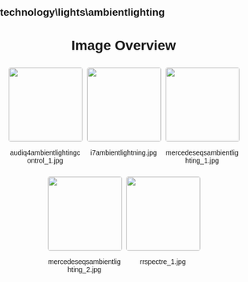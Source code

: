 ## technology\lights\ambientlighting
<style>
    body {
        font-family: Arial, sans-serif;
        margin: 0;
        padding: 0;
    }
    .image-gallery {
        display: flex;
        flex-wrap: wrap;
        gap: 10px;
        justify-content: center;
        padding: 10px;
    }
    .image-gallery img {
        width: 150px;
        height: auto;
        border: 1px solid #ddd;
        border-radius: 5px;
    }
    .image-gallery div {
        flex: 1 1 calc(33.333% - 20px); /* Three images per row on large screens */
        max-width: 150px;
        text-align: center;
    }
    @media (max-width: 768px) {
        .image-gallery div {
            flex: 1 1 calc(50% - 20px); /* Two images per row on medium screens */
        }
    }
    @media (max-width: 480px) {
        .image-gallery div {
            flex: 1 1 100%; /* One image per row on small screens */
        }
    }
</style>
<h1 style ="text-align: center;"> Image Overview </h1> <div class="image-gallery">
<div>
<img src="https://media.evkx.net/multimedia/technology/lights/ambientlighting/audiq4ambientlightingcontrol_1_st.jpg">
<p>audiq4ambientlightingcontrol_1.jpg</p>
</div>
<div>
<img src="https://media.evkx.net/multimedia/technology/lights/ambientlighting/i7ambientlightning_st.jpg">
<p>i7ambientlightning.jpg</p>
</div>
<div>
<img src="https://media.evkx.net/multimedia/technology/lights/ambientlighting/mercedeseqsambientlighting_1_st.jpg">
<p>mercedeseqsambientlighting_1.jpg</p>
</div>
<div>
<img src="https://media.evkx.net/multimedia/technology/lights/ambientlighting/mercedeseqsambientlighting_2_st.jpg">
<p>mercedeseqsambientlighting_2.jpg</p>
</div>
<div>
<img src="https://media.evkx.net/multimedia/technology/lights/ambientlighting/rrspectre_1_st.jpg">
<p>rrspectre_1.jpg</p>
</div>
</div>

